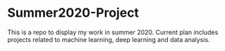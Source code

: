 # Summer2020-Project
This is a repo to display my work in summer 2020. Current plan includes projects related to machine learning, deep learning and data analysis. 
